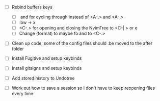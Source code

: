 - [ ] Rebind buffers keys
    - [ ] <Tab> and <S-Tab> for cycling through instead of <A-.> and <A-,>
    - [ ] :bw -> <leader>x
    - [ ] <C-.> for opening and closing the NvimTree to <C-| > or <leader>e
    - [ ] Change <F3>(format) to maybe <leader>fo and <F4> to <C-.> 

- [ ] Clean up code, some of the config files should :be moved to the after folder

- [ ] Install Fugitive and setup keybinds

- [ ] Install gitsigns and setup keybinds

- [ ] Add stored history to Undotree

- [ ] Work out how to save a session so I don't have to keep reopening files every time
